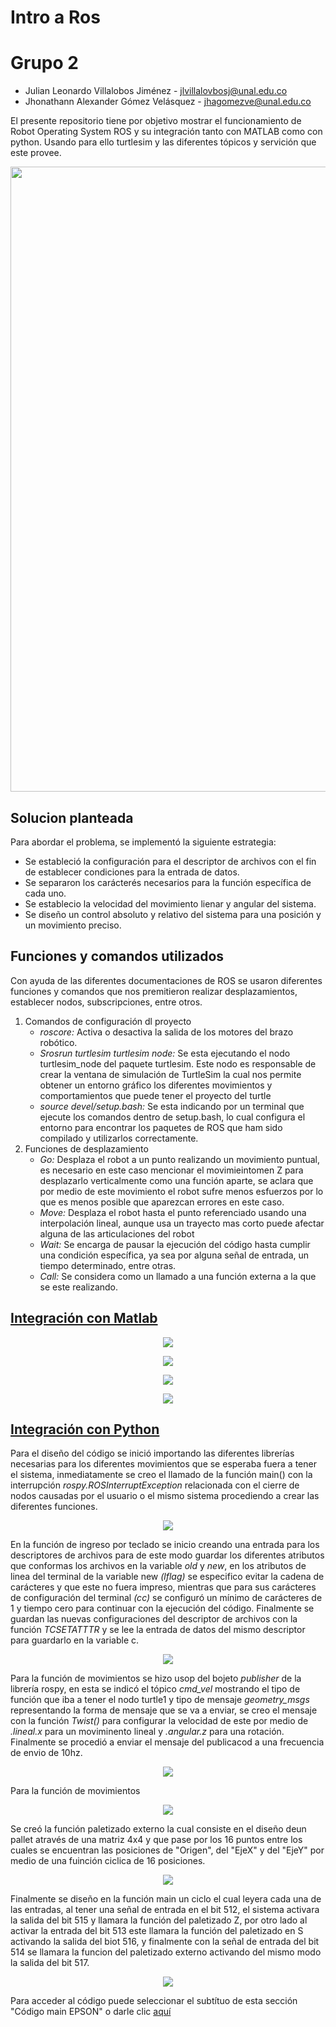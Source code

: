 # Intro a Ros

# Grupo 2

- Julian Leonardo Villalobos Jiménez - jlvillalovbosj@unal.edu.co
- Jhonathann Alexander Gómez Velásquez - jhagomezve@unal.edu.co

El presente repositorio tiene por objetivo mostrar el funcionamiento de Robot Operating System ROS y su integración tanto con MATLAB como con python. Usando para ello turtlesim y las diferentes tópicos y servición que este provee.

<p align="center">
  <img src="/Imagenes/IntroRos.PNG" width="1000" />
</p>

## Solucion planteada

Para abordar el problema, se implementó la siguiente estrategia:

- Se estableció la configuración para el descriptor de archivos con el fin de establecer condiciones para la entrada de datos.
- Se separaron los carácterés necesarios para la función específica de cada uno.
- Se establecio la velocidad del movimiento lienar y angular del sistema.
- Se diseño un control absoluto y relativo del sistema para una posición y un movimiento preciso.

## Funciones y comandos utilizados

Con ayuda de las diferentes documentaciones de ROS se usaron diferentes funciones y comandos que nos premitieron realizar desplazamientos, establecer nodos, subscripciones, entre otros.

1. Comandos de configuración dl proyecto
    - *roscore:* Activa o desactiva la salida de los motores del brazo robótico.
    - *Srosrun turtlesim turtlesim node:* Se esta ejecutando el nodo turtlesim_node del paquete turtlesim. Este nodo es responsable de crear la ventana de simulación de TurtleSim la cual nos permite obtener un entorno gráfico los diferentes movimientos y comportamientos que puede tener el proyecto del turtle
    - *source devel/setup.bash:* Se esta indicando por un terminal que ejecute los comandos dentro de setup.bash, lo cual configura el entorno para  encontrar los paquetes de ROS que ham sido compilado y utilizarlos correctamente.
2. Funciones de desplazamiento
    - *Go:* Desplaza el robot a un punto realizando un movimiento puntual, es necesario en este caso mencionar el movimieintomen Z para desplazarlo verticalmente como una función aparte, se aclara que por medio de este movimiento el robot sufre menos esfuerzos por lo que es menos posible que aparezcan errores en este caso.
    - *Move:* Desplaza el robot hasta el punto referenciado usando una interpolación lineal, aunque usa un trayecto mas corto puede afectar alguna de las articulaciones del robot
    - *Wait:* Se encarga de pausar la ejecución del código hasta cumplir una condición específica, ya sea por alguna señal de entrada, un tiempo determinado, entre otras.
    - *Call:* Se considera como un llamado a una función externa a la que se este realizando.

## [Integración con Matlab](/Lab3)
<p align="center">
  <img src="/Imagenes/Matlab_subscription.png" />
</p>
<p align="center">
  <img src="/Imagenes/Subs_res.png" />
</p>
<p align="center">
  <img src="/Imagenes/Teleport_res.png" />
</p>
<p align="center">
  <img src="/Imagenes/Matlab_Tranport_res.png"/>
</p>

## [Integración con Python](/catkin_ws/devel/lib/hello_turtle/myTeleopKey.py)

Para el diseño del código se inició importando las diferentes librerías necesarias para los diferentes movimientos que se esperaba fuera a tener el sistema, inmediatamente se creo el llamado de la función main() con la interrupción *rospy.ROSInterruptException* relacionada con el cierre de nodos causadas por el usuario o el mismo sistema procediendo a crear las diferentes funciones.
<p align="center">
  <img src="/Imagenes/LlamadoMain.PNG" />
</p>

En la función de ingreso por teclado se inicio creando una entrada para los descriptores de archivos para de este modo guardar los diferentes atributos que conformas los archivos en la variable *old* y *new*, en los atributos de linea del terminal de la variable new *(lflag)* se especifico evitar la cadena de carácteres y que este no fuera impreso, mientras que para sus carácteres de configuración del terminal *(cc)* se configuró un mínimo de carácteres de 1 y tiempo cero para continuar con la ejecución del código. Finalmente se guardan las nuevas configuraciones del descriptor de archivos con la función *TCSETATTTR* y se lee la entrada de datos del mismo descriptor para guardarlo en la variable c.

<p align="center">
  <img src="/Imagenes/funcionTeclado.PNG" />
</p>

Para la función de movimientos se hizo usop del bojeto *publisher* de la librería rospy, en esta se indicó el tópico *cmd_vel* mostrando el tipo de función que iba a tener el nodo turtle1 y tipo de mensaje *geometry_msgs* 
representando la forma de mensaje que se va a enviar, se creo el mensaje con la función *Twist()* para configurar la velocidad de este por medio de *.lineal.x* para un moviminento lineal y *.angular.z* para una rotación. Finalmente se procedió a enviar el mensaje del publicacod a una frecuencia de envio de 10hz.
<p align="center">
  <img src="/Imagenes/funcionMovimientoLinealAngular.PNG" />
</p>

Para la función de movimientos 

<p align="center">
  <img src="/Imagenes/LlamadoMain.PNG" />
</p>

Se creó la función paletizado externo la cual consiste en el diseño deun pallet através de una matriz 4x4 y que pase por los 16 puntos entre los cuales se encuentran las posiciones de "Origen", del "EjeX" y del "EjeY" por medio de una fuinción ciclica de 16 posiciones.

<p align="center">
  <img src="/Imagenes/LlamadoMain.PNG" />
</p>

Finalmente se diseño en la función main un ciclo el cual leyera cada una de las entradas, al tener una señal de entrada en el bit 512, el sistema activara la salida del bit 515 y llamara la función del paletizado Z, por otro lado al activar la entrada del bit 513 este llamara la función del paletizado en S activando la salida del biot 516, y finalmente con la señal de entrada del bit 514 se llamara la funcion del paletizado externo activando del mismo modo la salida del bit 517.

<p align="center">
  <img src="/Imagenes/LlamadoMain.PNG" />
</p>

Para acceder al código puede seleccionar el subtítuo de esta sección "Código main EPSON" o darle clic [aquí](/Lab2/Main.prg)


